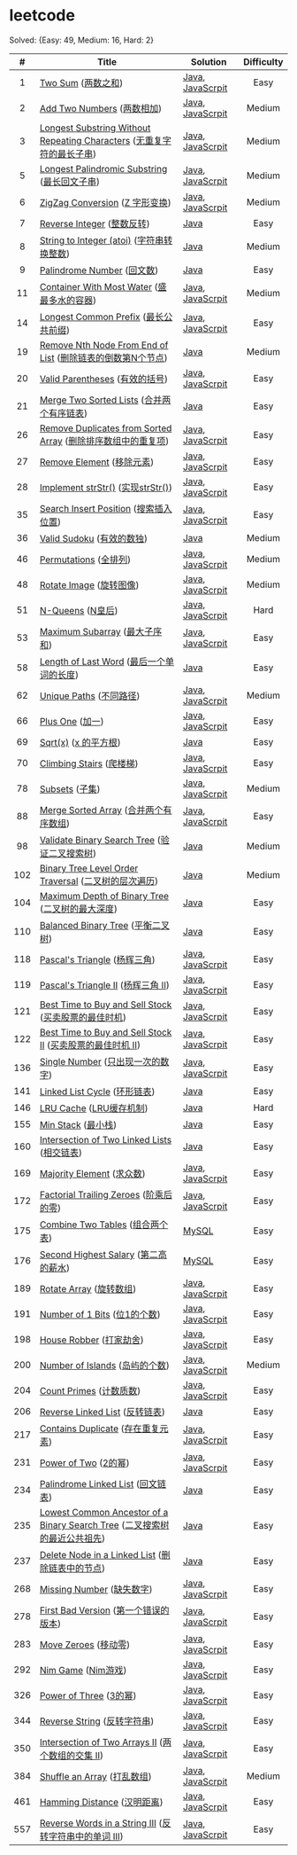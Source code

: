 # leetcode

Solved: {Easy: 49, Medium: 16, Hard: 2}

|#|Title|Solution|Difficulty|
|:-:|-|-|:-:|
| 1 | [Two Sum](https://leetcode.com/problems/two-sum) ([两数之和](https://leetcode-cn.com/problems/two-sum)) | [Java](./src/code/java/_001.java), [JavaScrpit](./src/code/js/_001.js) | Easy |
| 2 | [Add Two Numbers](https://leetcode.com/problems/add-two-numbers) ([两数相加](https://leetcode-cn.com/problems/add-two-numbers)) | [Java](./src/code/java/_002.java), [JavaScrpit](./src/code/js/_002.js) | Medium |
| 3 | [Longest Substring Without Repeating Characters](https://leetcode-cn.com/problems/longest-substring-without-repeating-characters) ([无重复字符的最长子串](https://leetcode.com/problems/longest-substring-without-repeating-characters)) | [Java](./src/code/java/_003.java), [JavaScrpit](./src/code/js/_003.js) | Medium |
| 5 | [Longest Palindromic Substring](https://leetcode.com/problems/longest-palindromic-substring) ([最长回文子串](https://leetcode-cn.com/problems/longest-palindromic-substring)) | [Java](./src/code/java/_005.java), [JavaScrpit](./src/code/js/_005.js) | Medium |
| 6 | [ZigZag Conversion](https://leetcode.com/problems/zigzag-conversion) ([Z 字形变换](https://leetcode-cn.com/problems/zigzag-conversion)) | [Java](./src/code/java/_006.java), [JavaScrpit](./src/code/js/_006.js) | Medium |
| 7 | [Reverse Integer](https://leetcode.com/problems/reverse-integer) ([整数反转](https://leetcode-cn.com/problems/reverse-integer)) | [Java](./src/code/java/_007.java) | Easy |
| 8 | [String to Integer (atoi)](https://leetcode.com/problems/string-to-integer-atoi) ([字符串转换整数](https://leetcode-cn.com/problems/string-to-integer-atoi)) | [Java](./src/code/java/_008.java) | Medium |
| 9 | [Palindrome Number](https://leetcode.com/problems/palindrome-number) ([回文数](https://leetcode-cn.com/problems/palindrome-number)) | [Java](./src/code/java/_009.java) | Easy |
| 11 | [Container With Most Water](https://leetcode.com/problems/container-with-most-water) ([盛最多水的容器](https://leetcode-cn.com/problems/container-with-most-water)) | [Java](./src/code/java/_011.java), [JavaScrpit](./src/code/js/_011.js) | Medium |
| 14 | [Longest Common Prefix](https://leetcode.com/problems/longest-common-prefix) ([最长公共前缀](https://leetcode-cn.com/problems/longest-common-prefix)) | [Java](./src/code/java/_014.java), [JavaScrpit](./src/code/js/_014.js) | Easy |
| 19 | [Remove Nth Node From End of List](https://leetcode.com/problems/remove-nth-node-from-end-of-list) ([删除链表的倒数第N个节点](https://leetcode-cn.com/problems/remove-nth-node-from-end-of-list)) | [Java](./src/code/java/_019.java) | Medium |
| 20 | [Valid Parentheses](https://leetcode.com/problems/valid-parentheses) ([有效的括号](https://leetcode-cn.com/problems/valid-parentheses)) | [Java](./src/code/java/_020.java), [JavaScrpit](./src/code/js/_020.js) | Easy |
| 21 | [Merge Two Sorted Lists](https://leetcode.com/problems/merge-two-sorted-lists) ([合并两个有序链表](https://leetcode-cn.com/problems/merge-two-sorted-lists)) | [Java](./src/code/java/_021.java) | Easy |
| 26 | [Remove Duplicates from Sorted Array](https://leetcode.com/problems/remove-duplicates-from-sorted-array) ([删除排序数组中的重复项](https://leetcode-cn.com/problems/remove-duplicates-from-sorted-array)) | [Java](./src/code/java/_026.java), [JavaScrpit](./src/code/js/_026.js) | Easy |
| 27 | [Remove Element](https://leetcode.com/problems/remove-element) ([移除元素](https://leetcode-cn.com/problems/remove-element)) | [Java](./src/code/java/_027.java), [JavaScrpit](./src/code/js/_027.js) | Easy |
| 28 | [Implement strStr()](https://leetcode.com/problems/implement-strstr) ([实现strStr()](https://leetcode-cn.com/problems/implement-strstr)) | [Java](./src/code/java/_028.java), [JavaScrpit](./src/code/js/_028.js) | Easy |
| 35 | [Search Insert Position](https://leetcode.com/problems/search-insert-position) ([搜索插入位置](https://leetcode-cn.com/problems/search-insert-position)) | [Java](./src/code/java/_035.java), [JavaScrpit](./src/code/js/_035.js) | Easy |
| 36 | [Valid Sudoku](https://leetcode.com/problems/valid-sudoku) ([有效的数独](https://leetcode-cn.com/problems/valid-sudoku)) | [Java](./src/code/java/_036.java) | Medium |
| 46 | [Permutations](https://leetcode.com/problems/permutations) ([全排列](https://leetcode-cn.com/problems/permutations)) | [Java](./src/code/java/_046.java), [JavaScrpit](./src/code/js/_046.js) | Medium |
| 48 | [Rotate Image](https://leetcode.com/problems/rotate-image) ([旋转图像](https://leetcode-cn.com/problems/rotate-image)) | [Java](./src/code/java/_048.java), [JavaScrpit](./src/code/js/_048.js) | Medium |
| 51 | [N-Queens](https://leetcode.com/problems/n-queens) ([N皇后](https://leetcode-cn.com/problems/n-queens)) | [Java](./src/code/java/_051.java), [JavaScrpit](./src/code/js/_051.js) | Hard |
| 53 | [Maximum Subarray](https://leetcode.com/problems/maximum-subarray) ([最大子序和](https://leetcode-cn.com/problems/maximum-subarray)) | [Java](./src/code/java/_053.java), [JavaScrpit](./src/code/js/_053.js) | Easy |
| 58 | [Length of Last Word](https://leetcode.com/problems/length-of-last-word) ([最后一个单词的长度](https://leetcode-cn.com/problems/length-of-last-word)) | [Java](./src/code/java/_058.java) | Easy |
| 62 | [Unique Paths](https://leetcode.com/problems/unique-paths) ([不同路径](https://leetcode-cn.com/problems/unique-paths)) | [Java](./src/code/java/_062.java), [JavaScrpit](./src/code/js/_062.js) | Medium |
| 66 | [Plus One](https://leetcode.com/problems/plus-one) ([加一](https://leetcode-cn.com/problems/plus-one)) | [Java](./src/code/java/_066.java), [JavaScrpit](./src/code/js/_066.js) | Easy |
| 69 | [Sqrt(x)](https://leetcode.com/problems/sqrtx) ([x 的平方根](https://leetcode-cn.com/problems/sqrtx)) | [Java](./src/code/java/_069.java) | Easy |
| 70 | [Climbing Stairs](https://leetcode.com/problems/climbing-stairs) ([爬楼梯](https://leetcode-cn.com/problems/climbing-stairs)) | [Java](./src/code/java/_070.java), [JavaScrpit](./src/code/js/_070.js) | Easy |
| 78 | [Subsets](https://leetcode.com/problems/subsets) ([子集](https://leetcode-cn.com/problems/subsets)) | [Java](./src/code/java/_078.java), [JavaScrpit](./src/code/js/_078.js) | Medium |
| 88 | [Merge Sorted Array](https://leetcode.com/problems/merge-sorted-array) ([合并两个有序数组](https://leetcode-cn.com/problems/merge-sorted-array)) | [Java](./src/code/java/_088.java), [JavaScrpit](./src/code/js/_088.js) | Easy |
| 98 | [Validate Binary Search Tree](https://leetcode.com/problems/validate-binary-search-tree) ([验证二叉搜索树](https://leetcode-cn.com/problems/validate-binary-search-tree)) | [Java](./src/code/java/_098.java) | Medium |
| 102 | [Binary Tree Level Order Traversal](https://leetcode.com/problems/binary-tree-level-order-traversal) ([二叉树的层次遍历](https://leetcode-cn.com/problems/binary-tree-level-order-traversal)) | [Java](./src/code/java/_102.java) | Medium |
| 104 | [Maximum Depth of Binary Tree](https://leetcode.com/problems/maximum-depth-of-binary-tree) ([二叉树的最大深度](https://leetcode-cn.com/problems/maximum-depth-of-binary-tree)) | [Java](./src/code/java/_104.java) | Easy |
| 110 | [Balanced Binary Tree](https://leetcode.com/problems/balanced-binary-tree) ([平衡二叉树](https://leetcode-cn.com/problems/balanced-binary-tree)) | [Java](./src/code/java/_110.java) | Easy |
| 118 | [Pascal's Triangle](https://leetcode.com/problems/pascals-triangle) ([杨辉三角](https://leetcode-cn.com/problems/pascals-triangle)) | [Java](./src/code/java/_118.java), [JavaScrpit](./src/code/js/_118.js) | Easy |
| 119 | [Pascal's Triangle II](https://leetcode.com/problems/pascals-triangle-ii) ([杨辉三角 II](https://leetcode-cn.com/problems/pascals-triangle-ii)) | [Java](./src/code/java/_119.java), [JavaScrpit](./src/code/js/_119.js) | Easy |
| 121 | [Best Time to Buy and Sell Stock](https://leetcode.com/problems/best-time-to-buy-and-sell-stock) ([买卖股票的最佳时机](https://leetcode-cn.com/problems/best-time-to-buy-and-sell-stock)) | [Java](./src/code/java/_121.java), [JavaScrpit](./src/code/js/_121.js) | Easy |
| 122 | [Best Time to Buy and Sell Stock II](https://leetcode.com/problems/best-time-to-buy-and-sell-stock-ii) ([买卖股票的最佳时机 II](https://leetcode-cn.com/problems/best-time-to-buy-and-sell-stock-ii)) | [Java](./src/code/java/_122.java), [JavaScrpit](./src/code/js/_122.js) | Easy |
| 136 | [Single Number](https://leetcode.com/problems/single-number) ([只出现一次的数字](https://leetcode-cn.com/problems/single-number)) | [Java](./src/code/java/_136.java), [JavaScrpit](./src/code/js/_136.js) | Easy |
| 141 | [Linked List Cycle](https://leetcode.com/problems/linked-list-cycle) ([环形链表](https://leetcode-cn.com/problems/linked-list-cycle)) | [Java](./src/code/java/_141.java) | Easy |
| 146 | [LRU Cache](https://leetcode.com/problems/lru-cache) ([LRU缓存机制](https://leetcode-cn.com/problems/lru-cache)) | [Java](./src/code/java/_146.java) | Hard |
| 155 | [Min Stack](https://leetcode.com/problems/min-stack) ([最小栈](https://leetcode-cn.com/problems/min-stack)) | [Java](./src/code/java/_155.java) | Easy |
| 160 | [Intersection of Two Linked Lists](https://leetcode.com/problems/intersection-of-two-linked-lists) ([相交链表](https://leetcode-cn.com/problems/intersection-of-two-linked-lists)) | [Java](./src/code/java/_160.java) | Easy |
| 169 | [Majority Element](https://leetcode.com/problems/majority-element) ([求众数](https://leetcode-cn.com/problems/majority-element)) | [Java](./src/code/java/_169.java), [JavaScrpit](./src/code/js/_169.js) | Easy |
| 172 | [Factorial Trailing Zeroes](https://leetcode.com/problems/factorial-trailing-zeroes) ([阶乘后的零](https://leetcode-cn.com/problems/factorial-trailing-zeroes)) | [Java](./src/code/java/_172.java), [JavaScrpit](./src/code/js/_172.js) | Easy |
| 175 | [Combine Two Tables](https://leetcode.com/problems/combine-two-tables) ([组合两个表](https://leetcode-cn.com/problems/combine-two-tables)) | [MySQL](./src/code/sql/_175.sql) | Easy |
| 176 | [Second Highest Salary](https://leetcode.com/problems/second-highest-salary) ([第二高的薪水](https://leetcode-cn.com/problems/second-highest-salary)) | [MySQL](./src/code/sql/_176.sql) | Easy |
| 189 | [Rotate Array](https://leetcode.com/problems/rotate-array) ([旋转数组](https://leetcode-cn.com/problems/rotate-array)) | [Java](./src/code/java/_189.java), [JavaScrpit](./src/code/js/_189.js) | Easy |
| 191 | [Number of 1 Bits](https://leetcode.com/problems/number-of-1-bits) ([位1的个数](https://leetcode-cn.com/problems/number-of-1-bits)) | [Java](./src/code/java/_191.java), [JavaScrpit](./src/code/js/_191.js) | Easy |
| 198 | [House Robber](https://leetcode.com/problems/house-robber) ([打家劫舍](https://leetcode-cn.com/problems/house-robber)) | [Java](./src/code/java/_198.java), [JavaScrpit](./src/code/js/_198.js) | Easy |
| 200 | [Number of Islands](https://leetcode.com/problems/number-of-islands) ([岛屿的个数](https://leetcode-cn.com/problems/number-of-islands)) | [Java](./src/code/java/_200.java), [JavaScrpit](./src/code/js/_200.js) | Medium |
| 204 | [Count Primes](https://leetcode.com/problems/count-primes) ([计数质数](https://leetcode-cn.com/problems/count-primes)) | [Java](./src/code/java/_204.java), [JavaScrpit](./src/code/js/_204.js) | Easy |
| 206 | [Reverse Linked List](https://leetcode.com/problems/reverse-linked-list) ([反转链表](https://leetcode-cn.com/problems/reverse-linked-list)) | [Java](./src/code/java/_206.java) | Easy |
| 217 | [Contains Duplicate](https://leetcode.com/problems/contains-duplicate) ([存在重复元素](https://leetcode-cn.com/problems/contains-duplicate)) | [Java](./src/code/java/_217.java), [JavaScrpit](./src/code/js/_217.js) | Easy |
| 231 | [Power of Two](https://leetcode.com/problems/power-of-two) ([2的幂](https://leetcode-cn.com/problems/power-of-two)) | [Java](./src/code/java/_231.java), [JavaScrpit](./src/code/js/_231.js) | Easy |
| 234 | [Palindrome Linked List](https://leetcode.com/problems/palindrome-linked-list) ([回文链表](https://leetcode-cn.com/problems/palindrome-linked-list)) | [Java](./src/code/java/_234.java) | Easy |
| 235 | [Lowest Common Ancestor of a Binary Search Tree](https://leetcode.com/problems/lowest-common-ancestor-of-a-binary-search-tree) ([二叉搜索树的最近公共祖先](https://leetcode-cn.com/problems/lowest-common-ancestor-of-a-binary-search-tree)) | [Java](./src/code/java/_235.java) | Easy |
| 237 | [Delete Node in a Linked List](https://leetcode.com/problems/delete-node-in-a-linked-list) ([删除链表中的节点](https://leetcode-cn.com/problems/delete-node-in-a-linked-list)) | [Java](./src/code/java/_237.java) | Easy |
| 268 | [Missing Number](https://leetcode.com/problems/missing-number) ([缺失数字](https://leetcode-cn.com/problems/missing-number)) | [Java](./src/code/java/_268.java), [JavaScrpit](./src/code/js/_268.js) | Easy |
| 278 | [First Bad Version](https://leetcode.com/problems/first-bad-version) ([第一个错误的版本](https://leetcode-cn.com/problems/first-bad-version)) | [Java](./src/code/java/_278.java), [JavaScrpit](./src/code/js/_278.js) | Easy |
| 283 | [Move Zeroes](https://leetcode.com/problems/move-zeroes) ([移动零](https://leetcode-cn.com/problems/move-zeroes)) | [Java](./src/code/java/_283.java), [JavaScrpit](./src/code/js/_283.js) | Easy |
| 292 | [Nim Game](https://leetcode.com/problems/nim-game) ([Nim游戏](https://leetcode-cn.com/problems/nim-game)) | [Java](./src/code/java/_292.java), [JavaScrpit](./src/code/js/_292.js) | Easy |
| 326 | [Power of Three](https://leetcode.com/problems/power-of-three) ([3的幂](https://leetcode-cn.com/problems/power-of-three)) | [Java](./src/code/java/_326.java), [JavaScrpit](./src/code/js/_326.js) | Easy |
| 344 | [Reverse String](https://leetcode.com/problems/reverse-string) ([反转字符串](https://leetcode-cn.com/problems/reverse-string)) | [Java](./src/code/java/_344.java), [JavaScrpit](./src/code/js/_344.js) | Easy |
| 350 | [Intersection of Two Arrays II](https://leetcode.com/problems/intersection-of-two-arrays-ii) ([两个数组的交集 II](https://leetcode-cn.com/problems/intersection-of-two-arrays-ii)) | [Java](./src/code/java/_350.java), [JavaScrpit](./src/code/js/_350.js) | Easy |
| 384 | [Shuffle an Array](https://leetcode.com/problems/shuffle-an-array) ([打乱数组](https://leetcode-cn.com/problems/shuffle-an-array)) | [Java](./src/code/java/_384.java), [JavaScrpit](./src/code/js/_384.js) | Medium |
| 461 | [Hamming Distance](https://leetcode.com/problems/hamming-distance) ([汉明距离](https://leetcode-cn.com/problems/hamming-distance)) | [Java](./src/code/java/_461.java), [JavaScrpit](./src/code/js/_461.js) | Easy |
| 557 | [Reverse Words in a String III](https://leetcode.com/problems/reverse-words-in-a-string-iii) ([反转字符串中的单词 III](https://leetcode-cn.com/problems/reverse-words-in-a-string-iii)) | [Java](./src/code/java/_557.java), [JavaScrpit](./src/code/js/_557.js) | Easy |